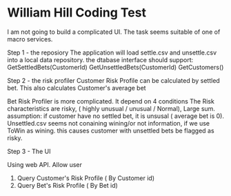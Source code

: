 # William Hill Coding Test


I am not going to build a complicated UI. The task seems suitable of one of macro services.

Step 1 - the reposiory
The application will load settle.csv and unsettle.csv into a local data repository.
the dtabase interface should support:
GetSettledBets(CustomerId)
GetUnsettledBets(CustomerId)
GetCustomers()

Step 2 - the risk profiler
Customer Risk Profile can be calculated by settled bet.
This also calculates Customer's average bet
 
Bet Risk Profiler is more complicated. It depend on 4 conditions 
The Risk characteristics are risky,  ( highly unusual /  unusual / Normal), Large sum. 
assumption: if customer have no settled bet, it is unsusal ( average bet is 0).
Unsettled.csv seems not conaining wining/or not information, if we use ToWin as wining. this causes customer with unsettled bets be flagged as risky.
 
 
 Step 3 - The UI

 Using web API.
 Allow user 
 1) Query Customer's Risk Profile ( By Customer id)
 2) Query Bet's Risk Profile ( By Bet id)